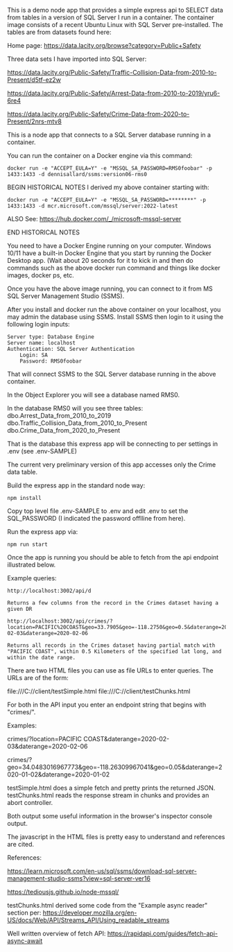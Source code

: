 This is a demo node app that provides a simple express api to SELECT data from tables in a version of SQL Server I run in a container.  The container image consists of a recent Ubuntu Linux with SQL Server pre-installed.  The tables are from datasets found here:


Home page: https://data.lacity.org/browse?category=Public+Safety

Three data sets I have imported into SQL Server:

https://data.lacity.org/Public-Safety/Traffic-Collision-Data-from-2010-to-Present/d5tf-ez2w

https://data.lacity.org/Public-Safety/Arrest-Data-from-2010-to-2019/yru6-6re4

https://data.lacity.org/Public-Safety/Crime-Data-from-2020-to-Present/2nrs-mtv8


This is a node app that connects to a SQL Server database running in a container.

You can run the container on a Docker engine via this command:


```
docker run -e "ACCEPT_EULA=Y" -e "MSSQL_SA_PASSWORD=RMS0foobar" -p 1433:1433 -d dennisallard/ssms:version06-rms0
```

BEGIN HISTORICAL NOTES
I derived my above container starting with:
```
docker run -e "ACCEPT_EULA=Y" -e "MSSQL_SA_PASSWORD=********" -p 1433:1433 -d mcr.microsoft.com/mssql/server:2022-latest
```
ALSO See:
https://hub.docker.com/_/microsoft-mssql-server

END HISTORICAL NOTES

You need to have a Docker Engine running on your computer.  Windows 10/11 have a built-in Docker Engine that you start by running the Docker Desktop app.  (Wait about 20 seconds for it to kick in and then do commands such as  the above docker run command and things like docker images, docker ps, etc.

Once you have the above image running, you can connect to it from MS SQL Server Management Studio (SSMS).

After you install and docker run the above container on your localhost, you may admin the database using SSMS. Install SSMS then login to it using the following login inputs:

    Server type: Database Engine
    Server name: localhost
    Authentication: SQL Server Authentication
        Login: SA
        Password: RMS0foobar

That will connect SSMS to the SQL Server database running in the above container.

In the Object Explorer you will see a database named RMS0.

In the database RMS0 will you see three tables:
    dbo.Arrest_Data_from_2010_to_2019
    dbo.Traffic_Collision_Data_from_2010_to_Present
    dbo.Crime_Data_from_2020_to_Present


That is the database this express app will be connecting to per settings in .env (see .env-SAMPLE)

The current very preliminary version of this app accesses only the Crime data table.

Build the express app in the standard node way:

    npm install

Copy top level file .env-SAMPLE to .env and edit .env to set the SQL_PASSWORD (I indicated the password offlline from here).

Run the express app via:

    npm run start


Once the app is running you should be able to fetch from the api endpoint illustrated below.

Example queries:

```
http://localhost:3002/api/d
```

    Returns a few columns from the record in the Crimes dataset having a given DR

```
http://localhost:3002/api/crimes/?location=PACIFIC%20COAST&geo=33.7905&geo=-118.2750&geo=0.5&daterange=2020-02-03&daterange=2020-02-06
```

    Returns all records in the Crimes dataset having partial match with "PACIFIC COAST", within 0.5 Kilometers of the specified lat long, and within the date range.



There are two HTML files you can use as file URLs to enter queries.  The URLs are of the form:

file:///C:/<PATH TO THIS REPO>/client/testSimple.html
file:///C:/<PATH TO THIS REPO>/client/testChunks.html

For both in the API input you enter an endpoint string that begins with "crimes/".

Examples:

crimes/?location=PACIFIC COAST&daterange=2020-02-03&daterange=2020-02-06

crimes/?geo=34.0483016967773&geo=-118.26309967041&geo=0.05&daterange=2020-01-02&daterange=2020-01-02

testSimple.html does a simple fetch and pretty prints the returned JSON.
testChunks.html reads the response stream in chunks and provides an abort controller.

Both output some useful information in the browser's inspector console output.

The javascript in the HTML files is pretty easy to understand and references are cited.


References:

https://learn.microsoft.com/en-us/sql/ssms/download-sql-server-management-studio-ssms?view=sql-server-ver16

https://tediousjs.github.io/node-mssql/


testChunks.html derived some code from the "Example async reader" section per:
https://developer.mozilla.org/en-US/docs/Web/API/Streams_API/Using_readable_streams


Well written overview of fetch API:
https://rapidapi.com/guides/fetch-api-async-await